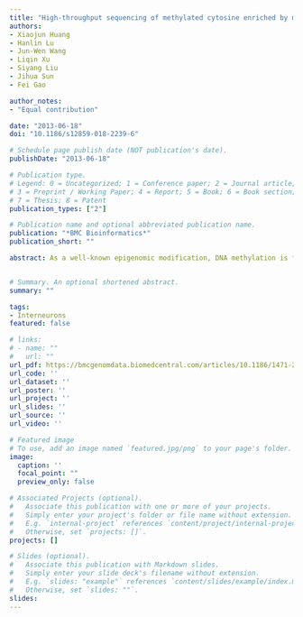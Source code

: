 ```yaml
---
title: "High-throughput sequencing of methylated cytosine enriched by modification-dependent restriction endonuclease MspJI"
authors:
- Xiaojun Huang
- Hanlin Lu
- Jun-Wen Wang
- Liqin Xu
- Siyang Liu
- Jihua Sun
- Fei Gao

author_notes:
- "Equal contribution"

date: "2013-06-18"
doi: "10.1186/s12859-018-2239-6"

# Schedule page publish date (NOT publication's date).
publishDate: "2013-06-18"

# Publication type.
# Legend: 0 = Uncategorized; 1 = Conference paper; 2 = Journal article;
# 3 = Preprint / Working Paper; 4 = Report; 5 = Book; 6 = Book section;
# 7 = Thesis; 8 = Patent
publication_types: ["2"]

# Publication name and optional abbreviated publication name.
publication: "*BMC Bioinformatics*"
publication_short: ""

abstract: As a well-known epigenomic modification, DNA methylation is found to be common in plants and plays an important role in many biological processes. Relying on the unique feature of methylation-dependent digestion, the family of methylation-requiring restriction-like endonuclease, such as MspJI and its homologs, was suggested for a potential usage in methylation detection. In this study, we combine MspJI digestion and electrophoretic band selection with next generation high-throughput sequencing technology to detect 5-methylcytosines in Arabidopsis genome. By developing a bioinformatics workflow to attribute the CNNR sites recognized by MspJI to the reference genome, we fulfilled the systematic assessment of this method. According to the assessment, here we provide the method for generating a detailed map of plant methylome that could be feasible, reliable and economical in methylation investigation.


# Summary. An optional shortened abstract.
summary: ""

tags:
- Interneurons
featured: false

# links:
# - name: ""
#   url: ""
url_pdf: https://bmcgenomdata.biomedcentral.com/articles/10.1186/1471-2156-14-56
url_code: ''
url_dataset: ''
url_poster: ''
url_project: ''
url_slides: ''
url_source: ''
url_video: ''

# Featured image
# To use, add an image named `featured.jpg/png` to your page's folder. 
image:
  caption: ''
  focal_point: ""
  preview_only: false

# Associated Projects (optional).
#   Associate this publication with one or more of your projects.
#   Simply enter your project's folder or file name without extension.
#   E.g. `internal-project` references `content/project/internal-project/index.md`.
#   Otherwise, set `projects: []`.
projects: []

# Slides (optional).
#   Associate this publication with Markdown slides.
#   Simply enter your slide deck's filename without extension.
#   E.g. `slides: "example"` references `content/slides/example/index.md`.
#   Otherwise, set `slides: ""`.
slides:
---
```

